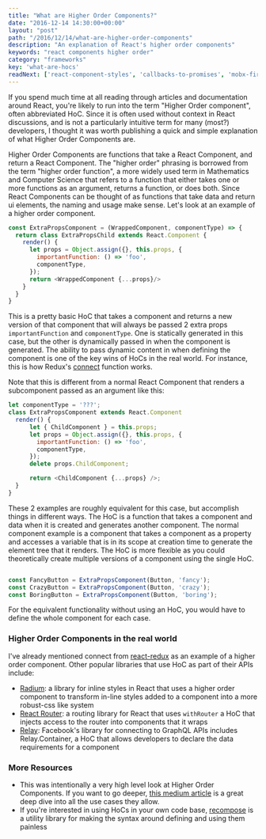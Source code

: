 ```yaml
---
title: "What are Higher Order Components?"
date: "2016-12-14 14:30:00+00:00"
layout: "post"
path: "/2016/12/14/what-are-higher-order-components"
description: "An explanation of React's higher order components"
keywords: "react components higher order"
category: "frameworks"
key: 'what-are-hocs'
readNext: ['react-component-styles', 'callbacks-to-promises', 'mobx-first']
---
```


If you spend much time at all reading through articles and documentation around React, you're likely to run into the term "Higher Order component", often abbreviated HoC.  Since it is often used without context in React discussions, and is not a particularly intuitive term for many (most?) developers, I thought it was worth publishing a quick and simple explanation of what Higher Order Components are.

Higher Order Components are functions that take a React Component, and return a React Component.  The "higher order" phrasing is borrowed from the term "higher order function", a more widely used term in Mathematics and Computer Science that refers to a function that either takes one or more functions as an argument, returns a function, or does both.  Since React Components can be thought of as functions that take data and return ui elements, the naming and usage make sense.  Let's look at an example of a higher order component.


```javascript
const ExtraPropsComponent = (WrappedComponent, componentType) => {
  return class ExtraPropsChild extends React.Component {
    render() {
      let props = Object.assign({}, this.props, {
        importantFunction: () => 'foo',
        componentType,
      });
      return <WrappedComponent {...props}/>
    }
  }
}
```

This is a pretty basic HoC that takes a component and returns a new version of that component that will always be passed 2 extra props `importantFunction` and `componentType`. One is statically generated in this case, but the other is dynamically passed in when the component is generated.  The ability to pass dynamic content in when defining the component is one of the key wins of HoCs in the real world.  For instance, this is how Redux's [connect](https://github.com/reactjs/react-redux/blob/master/docs/api.md#connectmapstatetoprops-mapdispatchtoprops-mergeprops-options) function works.

Note that this is different from a normal React Component that renders a subcomponent passed as an argument like this:

```javascript
let componentType = '???';
class ExtraPropsComponent extends React.Component
  render() {
      let { ChildComponent } = this.props;
      let props = Object.assign({}, this.props, {
        importantFunction: () => 'foo',
        componentType,
      });
      delete props.ChildComponent;

      return <ChildComponent {...props} />;
  }
}
```

These 2 examples are roughly equivalent for this case, but accomplish things in different ways.  The HoC is a function that takes a component and data when it is created and generates another component.  The normal component example is a component that takes a component as a property and accesses a variable that is in its scope at creation time to generate the element tree that it renders.  The HoC is more flexible as you could theoretically create multiple versions of a component using the single HoC.

```javascript

const FancyButton = ExtraPropsComponent(Button, 'fancy');
const CrazyButton = ExtraPropsComponent(Button, 'crazy');
const BoringButton = ExtraPropsComponent(Button, 'boring');
```

For the equivalent functionality without using an HoC, you would have to define the whole component for each case.

### Higher Order Components in the real world

I've already mentioned connect from [react-redux](https://github.com/reactjs/react-redux) as an example of a higher order component.  Other popular libraries that use HoC as part of their APIs include:

- [Radium](http://formidable.com/open-source/radium/): a library for inline styles in React that uses a higher order component to transform in-line styles added to a component into a more robust-css like system
- [React Router](https://github.com/ReactTraining/react-router): a routing library for React that uses `withRouter` a HoC that injects access to the router into components that it wraps
- [Relay](https://facebook.github.io/relay/): Facebook's library for connecting to GraphQL APIs includes Relay.Container, a HoC that allows developers to declare the data requirements for a component


### More Resources

- This was intentionally a very high level look at Higher Order Components.  If you want to go deeper, [this medium article](https://medium.com/@franleplant/react-higher-order-components-in-depth-cf9032ee6c3e#.yhbug3ohe) is a great deep dive into all the use cases they allow.
- If you're interested in using HoCs in your own code base, [recompose](https://github.com/acdlite/recompose) is a utility library for making the syntax around defining and using them painless
